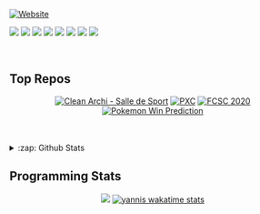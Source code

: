 <div align="left">

  [![Website](https://img.shields.io/website?label=teissieryannis.com&style=for-the-badge&logo=Tumblr&url=https%3A%2F%2Fteissieryannis.com)](https://teissieryannis.com)


  [![](https://img.shields.io/badge/%3E%208.X-PHP-blue?style=for-the-badge&logo=appveyor)]()
  [![](https://img.shields.io/badge/Rust-blue?style=for-the-badge&logo=appveyor)]()
  [![](https://img.shields.io/badge/Javascript-blue?style=for-the-badge&logo=appveyor)]()
  [![](https://img.shields.io/badge/C-blue?style=for-the-badge&logo=appveyor)]()
  [![](https://img.shields.io/badge/SQL-blue?style=for-the-badge&logo=appveyor)]()
  [![](https://img.shields.io/badge/Hacking-blue?style=for-the-badge&logo=appveyor)]()
  [![](https://img.shields.io/badge/Java-blue?style=for-the-badge&logo=appveyor)]()
  [![](https://img.shields.io/badge/...-blue?style=for-the-badge&logo=appveyor)]()
</div>
<br />

## Top Repos

<div align="center">
  
  [![Clean Archi - Salle de Sport](https://github-readme-stats.vercel.app/api/pin/?username=teissieryannis&repo=SDS-CLEAN&theme=algolia)](https://github.com/TeissierYannis/SDS-CLEAN)
  [![PXC](https://github-readme-stats.vercel.app/api/pin/?username=teissieryannis&repo=PXC_Scheduler&theme=algolia)](https://github.com/TeissierYannis/PXC_Scheduler)
  [![FCSC 2020](https://github-readme-stats.vercel.app/api/pin/?username=teissieryannis&repo=FCSC-2020&theme=algolia)](https://github.com/TeissierYannis/FCSC-2020)
  [![Pokemon Win Prediction](https://github-readme-stats.vercel.app/api/pin/?username=teissieryannis&repo=Pokemon_Win_Prediction&theme=algolia)](https://github.com/TeissierYannis/Pokemon_Win_Prediction)

</div>

<br />
<br />
<details>
  <summary>:zap: Github Stats</summary>
  <br />
  
[![Yannis stats](https://github-readme-stats.vercel.app/api?username=TeissierYannis&theme=algolia)](https://github.com/anuraghazra/github-readme-stats)

</details>


## Programming Stats

<div align="center">
  
  [![](https://github-readme-stats.vercel.app/api/wakatime?username=TeissierYannis&layout=false)](https://teissieryannis.com)
  [![yannis wakatime stats](https://github-readme-stats.vercel.app/api/top-langs/?username=TeissierYannis&langs_count=6&layout=compact)](https://teissieryannis.com)
  
</div>

